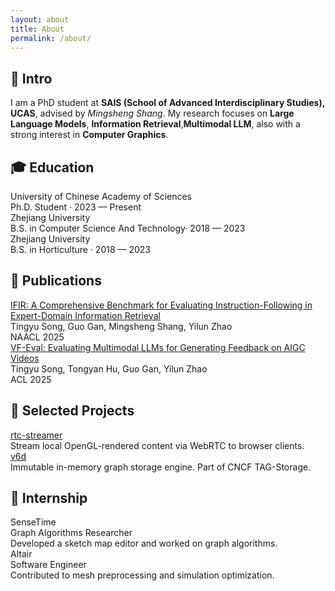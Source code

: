 ```yaml
---
layout: about
title: About
permalink: /about/
---
```


## 👋 Intro

I am a PhD student at **SAIS (School of Advanced Interdisciplinary Studies), UCAS**, advised by *Mingsheng Shang*.  My research focuses on **Large Language Models**, **Information Retrieval**,**Multimodal LLM**, also with a strong interest in **Computer Graphics**. 


## 🎓 Education

<div class="edu-entry">
  <div class="title">University of Chinese Academy of Sciences</div>
  <div class="meta">Ph.D. Student · 2023 — Present</div>
</div>

<div class="edu-entry">
  <div class="title">Zhejiang University</div>
  <div class="meta">B.S. in Computer Science And Technology· 2018 — 2023</div>
</div>

<div class="edu-entry">
  <div class="title">Zhejiang University</div>
  <div class="meta">B.S. in Horticulture · 2018 — 2023</div>
</div>

## 📄 Publications

<div class="pub-entry">
  <div class="title">
    <a href="https://arxiv.org/abs/2503.04644">IFIR: A Comprehensive Benchmark for Evaluating Instruction-Following in Expert-Domain Information Retrieval</a>
  </div>
  <div class="authors">
    Tingyu Song, Guo Gan, Mingsheng Shang, Yilun Zhao
  </div>
  <div class="venue">NAACL 2025</div>
  <!-- <div class="tags">
    <span class="tag pdf">pdf</span>
    <span class="tag stars">⭐ 9</span>
  </div> -->
</div>

<div class="pub-entry">
  <div class="title">
    <a href="https://arxiv.org/abs/2505.23693">VF-Eval: Evaluating Multimodal LLMs for Generating Feedback on AIGC Videos</a>
  </div>
  <div class="authors">
    Tingyu Song, Tongyan Hu, Guo Gan, Yilun Zhao
  </div>
  <div class="venue">ACL 2025</div>
  <!-- <div class="tags">
    <span class="tag pdf">pdf</span>
    <span class="tag stars">⭐ 9</span>
  </div> -->
</div>

## 📁 Selected Projects

<div class="proj-entry">
  <div class="title">
    <a href="https://github.com/SighingSnow/rtc-streamer">rtc-streamer</a>
  </div>
  <div class="desc">Stream local OpenGL-rendered content via WebRTC to browser clients.</div>
</div>

<div class="proj-entry">
  <div class="title">
    <a href="https://github.com/SighingSnow/v6d">v6d</a>
  </div>
  <div class="desc">Immutable in-memory graph storage engine. Part of CNCF TAG-Storage.</div>
</div>

## 💼 Internship

<div class="intern-entry">
  <div class="title">SenseTime</div>
  <div class="meta">Graph Algorithms Researcher</div>
  <div class="desc">Developed a sketch map editor and worked on graph algorithms.</div>
</div>

<div class="intern-entry">
  <div class="title">Altair</div>
  <div class="meta">Software Engineer</div>
  <div class="desc">Contributed to mesh preprocessing and simulation optimization.</div>
</div>


